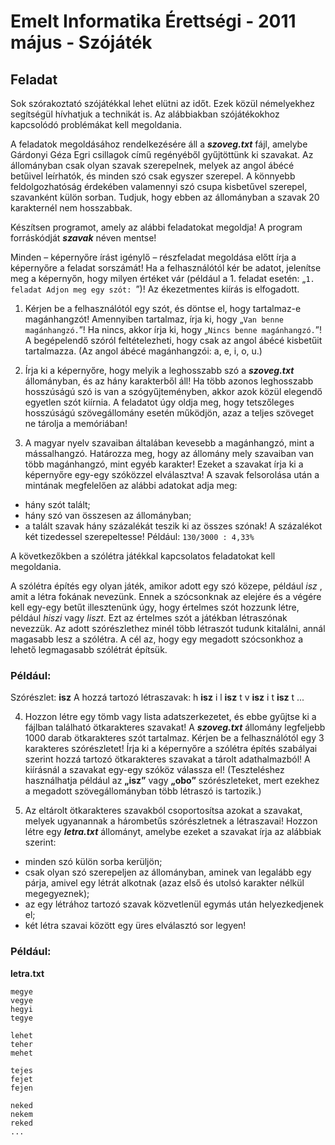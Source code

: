 # Emelt Informatika Érettségi - 2011 május - Szójáték

## Feladat
Sok szórakoztató szójátékkal lehet elütni az időt. Ezek közül némelyekhez segítségül hívhatjuk a technikát is. Az alábbiakban szójátékokhoz kapcsolódó problémákat kell megoldania.

A feladatok megoldásához rendelkezésére áll a **_szoveg.txt_** fájl, amelybe Gárdonyi Géza Egri csillagok című regényéből gyűjtöttünk ki szavakat. Az állományban csak olyan szavak szerepelnek, melyek az angol ábécé betűivel leírhatók, és minden szó csak egyszer szerepel. A könnyebb feldolgozhatóság érdekében valamennyi szó csupa kisbetűvel szerepel, szavanként külön sorban. Tudjuk, hogy ebben az állományban a szavak 20 karakternél nem hosszabbak.

Készítsen programot, amely az alábbi feladatokat megoldja! A program forráskódját **_szavak_** néven mentse!

Minden – képernyőre írást igénylő – részfeladat megoldása előtt írja a képernyőre a feladat sorszámát! Ha a felhasználótól kér be adatot, jelenítse meg a képernyőn, hogy milyen értéket vár (például a 1. feladat esetén: „`1. feladat Adjon meg egy szót: `”)! Az ékezetmentes
kiírás is elfogadott.

1. Kérjen be a felhasználótól egy szót, és döntse el, hogy tartalmaz-e magánhangzót! Amennyiben tartalmaz, írja ki, hogy „`Van benne magánhangzó.`”! Ha nincs, akkor írja ki, hogy „`Nincs benne magánhangzó.`”! A begépelendő szóról feltételezheti, hogy csak az angol ábécé kisbetűit tartalmazza. (Az angol ábécé magánhangzói: a, e, i, o, u.)

2. Írja ki a képernyőre, hogy melyik a leghosszabb szó a **_szoveg.txt_** állományban, és az hány karakterből áll! Ha több azonos leghosszabb hosszúságú szó is van a szógyűjteményben, akkor azok közül elegendő egyetlen szót kiírnia. A feladatot úgy oldja meg, hogy tetszőleges hosszúságú szövegállomány esetén működjön, azaz a teljes szöveget ne tárolja a memóriában!

3. A magyar nyelv szavaiban általában kevesebb a magánhangzó, mint a mássalhangzó. Határozza meg, hogy az állomány mely szavaiban van több magánhangzó, mint egyéb karakter! Ezeket a szavakat írja ki a képernyőre egy-egy szóközzel elválasztva! A szavak felsorolása után a mintának megfelelően az alábbi adatokat adja meg:
- hány szót talált;
- hány szó van összesen az állományban;
- a talált szavak hány százalékát teszik ki az összes szónak!
A százalékot két tizedessel szerepeltesse!
Például:
`130/3000 : 4,33%`

A következőkben a szólétra játékkal kapcsolatos feladatokat kell megoldania.

A szólétra építés egy olyan játék, amikor adott egy szó közepe, például *_isz_* , amit a létra fokának nevezünk. Ennek a szócsonknak az elejére és a végére kell egy-egy betűt illesztenünk úgy, hogy értelmes szót hozzunk létre, például *_hiszi_* vagy *_liszt_*. Ezt az értelmes szót a játékban létraszónak nevezzük. Az adott szórészlethez minél több létraszót tudunk kitalálni, annál magasabb lesz a szólétra. A cél az, hogy egy megadott szócsonkhoz a lehető legmagasabb szólétrát építsük.
### Például:
Szórészlet: **isz**
A hozzá tartozó létraszavak:
h **isz** i
l **isz** t
v **isz** i
t **isz** t
...

4. Hozzon létre egy tömb vagy lista adatszerkezetet, és ebbe gyűjtse ki a fájlban található ötkarakteres szavakat! A **_szoveg.txt_** állomány legfeljebb 1000 darab ötkarakteres szót tartalmaz. Kérjen be a felhasználótól egy 3 karakteres szórészletet! Írja ki a képernyőre a szólétra építés szabályai szerint hozzá tartozó ötkarakteres szavakat a tárolt adathalmazból! A kiírásnál a szavakat egy-egy szóköz válassza el! (Teszteléshez használhatja például az **„isz”** vagy **„obo”** szórészleteket, mert ezekhez a megadott szövegállományban több létraszó is tartozik.)

5. Az eltárolt ötkarakteres szavakból csoportosítsa azokat a szavakat, melyek ugyanannak a hárombetűs szórészletnek a létraszavai! Hozzon létre egy **_letra.txt_** állományt, amelybe ezeket a szavakat írja az alábbiak szerint:
- minden szó külön sorba kerüljön;
- csak olyan szó szerepeljen az állományban, aminek van legalább egy párja, amivel egy létrát alkotnak (azaz első és utolsó karakter nélkül megegyeznek);
- az egy létrához tartozó szavak közvetlenül egymás után helyezkedjenek el;
- két létra szavai között egy üres elválasztó sor legyen!
### Például:
**letra.txt**
```
megye
vegye
hegyi
tegye
```
```
lehet
teher
mehet
```
```
tejes
fejet
fejen
```
```
neked
nekem
reked
...
```